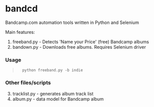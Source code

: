 # bandcd
Bandcamp.com automation tools written in Python and Selenium

Main features:

1. freeband.py - Detects 'Name your Price' (free) Bandcamp albums
2. bandown.py - Downloads free albums. Requires Selenium driver

### Usage
>		python freeband.py -b indie

### Other files/scripts

3. tracklist.py - generates album track list
4. album.py - data model for Bandcamp album
